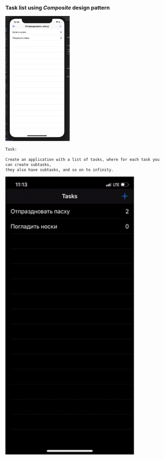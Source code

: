 ### Task list using <i>Composite</i> design pattern 

<img src="https://github.com/odnaks/DesignPatterns/blob/master/CompositeTasks/screens/1.png" width="200">

```
Task:

Create an application with a list of tasks, where for each task you can create subtasks,
they also have subtasks, and so on to infinity.
```
<img src="https://github.com/odnaks/DesignPatterns/blob/master/CompositeTasks/screens/2.gif" width="400">
